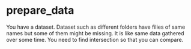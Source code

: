 prepare_data
============

You have a dataset. Dataset such as different folders have filies of same names but some of them might be missing. It is like same data gathered over some time. You need to find intersection so that you can compare.